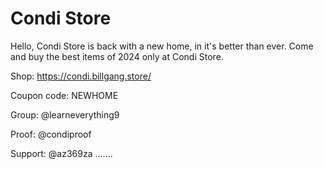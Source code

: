 # Condi Store
Hello, Condi Store is back with a new home, in it's better than ever. Come and buy the best items of 2024 only at Condi Store.

Shop: https://condi.billgang.store/

Coupon code: NEWHOME

Group: @learneverything9

Proof: @condiproof

Support: @az369za
.......
